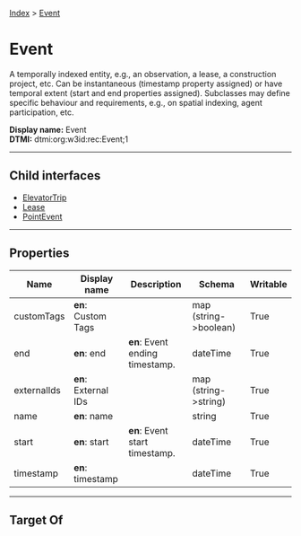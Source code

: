 [Index](../index.md) > [Event](#)
# Event

A temporally indexed entity, e.g., an observation, a lease, a construction project, etc. Can be instantaneous (timestamp property assigned) or have temporal extent (start and end properties assigned). Subclasses may define specific behaviour and requirements, e.g., on spatial indexing, agent participation, etc.


**Display name:** Event<br />
**DTMI:** dtmi:org:w3id:rec:Event;1

---

## Child interfaces
* [ElevatorTrip](ElevatorTrip.md)
* [Lease](Lease.md)
* [PointEvent](PointEvent/PointEvent.md)

---

## Properties

|Name|Display name|Description|Schema|Writable|
|-|-|-|-|-|
|customTags|**en**: Custom Tags||map (string->boolean)|True|
|end|**en**: end|**en**: Event ending timestamp.|dateTime|True|
|externalIds|**en**: External IDs||map (string->string)|True|
|name|**en**: name||string|True|
|start|**en**: start|**en**: Event start timestamp.|dateTime|True|
|timestamp|**en**: timestamp||dateTime|True|

---

## Target Of
